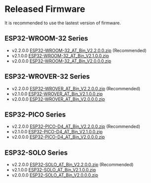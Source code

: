 Released Firmware
=================

It is recommended to use the lastest version of firmware.

## ESP32-WROOM-32 Series

- v2.2.0.0 [ESP32-WROOM-32_AT_Bin_V2.2.0.0.zip](https://download.espressif.com/esp_at/firmware/ESP32/ESP32_WROOM/ESP32-WROOM-32_AT_Bin_V2.2.0.0.zip) (Recommended)
- v2.1.0.0 [ESP32-WROOM-32_AT_Bin_V2.1.0.0.zip](https://download.espressif.com/esp_at/firmware/ESP32/ESP32_WROOM/ESP32-WROOM-32_AT_Bin_V2.1.0.0.zip)
- v2.0.0.0 [ESP32-WROOM-32_AT_Bin_V2.0.0.0.zip](https://download.espressif.com/esp_at/firmware/ESP32/ESP32_WROOM/ESP32-WROOM-32_AT_Bin_V2.0.zip)

## ESP32-WROVER-32 Series

- v2.2.0.0 [ESP32-WROVER_AT_Bin_V2.2.0.0.zip](https://download.espressif.com/esp_at/firmware/ESP32/ESP32_WROVER/ESP32-WROVER_AT_Bin_V2.2.0.0.zip) (Recommended)
- v2.1.0.0 [ESP32-WROVER_AT_Bin_V2.1.0.0.zip](https://download.espressif.com/esp_at/firmware/ESP32/ESP32_WROVER/ESP32-WROVER_AT_Bin_V2.1.0.0.zip)
- v2.0.0.0 [ESP32-WROVER_AT_Bin_V2.0.0.0.zip](https://download.espressif.com/esp_at/firmware/ESP32/ESP32_WROVER/ESP32-WROVER_AT_Bin_V2.0.zip)

## ESP32-PICO Series

- v2.2.0.0 [ESP32-PICO-D4_AT_Bin_V2.2.0.0.zip](https://download.espressif.com/esp_at/firmware/ESP32/ESP32_PICO_D4/ESP32-PICO-D4_AT_Bin_V2.2.0.0.zip) (Recommended)
- v2.1.0.0 [ESP32-PICO-D4_AT_Bin_V2.1.0.0.zip](https://download.espressif.com/esp_at/firmware/ESP32/ESP32_PICO_D4/ESP32-PICO-D4_AT_Bin_V2.1.0.0.zip)
- v2.0.0.0 [ESP32-PICO-D4_AT_Bin_V2.0.0.0.zip](https://download.espressif.com/esp_at/firmware/ESP32/ESP32_PICO_D4/ESP32-PICO-D4_AT_Bin_V2.0.zip)

## ESP32-SOLO Series

- v2.2.0.0 [ESP32-SOLO_AT_Bin_V2.2.0.0.zip](https://download.espressif.com/esp_at/firmware/ESP32/ESP32_SOLO/ESP32-SOLO_AT_Bin_V2.2.0.0.zip) (Recommended)
- v2.1.0.0 [ESP32-SOLO_AT_Bin_V2.1.0.0.zip](https://download.espressif.com/esp_at/firmware/ESP32/ESP32_SOLO/ESP32-SOLO_AT_Bin_V2.1.0.0.zip)
- v2.0.0.0 [ESP32-SOLO_AT_Bin_V2.0.0.0.zip](https://download.espressif.com/esp_at/firmware/ESP32/ESP32_SOLO/ESP32-SOLO_AT_Bin_V2.0.zip)
